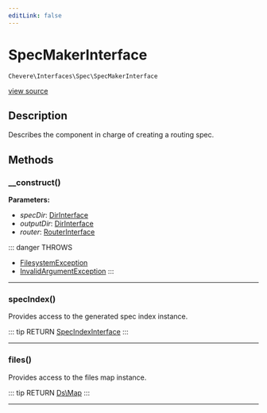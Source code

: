 ```yaml
---
editLink: false
---
```


# SpecMakerInterface

`Chevere\Interfaces\Spec\SpecMakerInterface`

[view source](https://github.com/chevere/chevere/blob/master/src/Chevere/Interfaces/Spec/SpecMakerInterface.php)

## Description

Describes the component in charge of creating a routing spec.

## Methods

### __construct()

**Parameters:**

- *specDir*: [DirInterface](../Filesystem/DirInterface.md)
- *outputDir*: [DirInterface](../Filesystem/DirInterface.md)
- *router*: [RouterInterface](../Router/RouterInterface.md)

::: danger THROWS
- [FilesystemException](../../Exceptions/Filesystem/FilesystemException.md) 
- [InvalidArgumentException](../../Exceptions/Core/InvalidArgumentException.md) 
:::

---

### specIndex()

Provides access to the generated spec index instance.

::: tip RETURN
[SpecIndexInterface](./SpecIndexInterface.md)
:::

---

### files()

Provides access to the files map instance.

::: tip RETURN
[Ds\Map](https://www.php.net/manual/class.ds\map)
:::

---
